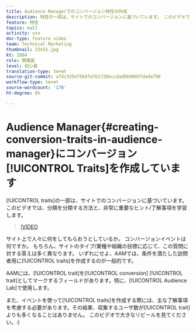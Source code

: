 ```yaml
---
title: Audience Managerでのコンバージョン特性の作成
description: 特性の一部は、サイトでのコンバージョンに基づいています。 このビデオでは、分類を分類する方法と、非常に重要なヒント/了解事項を学習します。
feature: 特性
topics: null
activity: use
doc-type: feature video
team: Technical Marketing
thumbnail: 23431.jpg
kt: 1804
role: 開業医
level: 初心者
translation-type: tm+mt
source-git-commit: a7dc335e75697a7b1720eccdadbb9605fdeda798
workflow-type: tm+mt
source-wordcount: '178'
ht-degree: 0%

---
```



# Audience Manager{#creating-conversion-traits-in-audience-manager}にコンバージョン[!UICONTROL Traits]を作成しています

[!UICONTROL traits]の一部は、サイトでのコンバージョンに基づいています。 このビデオでは、分類を分類する方法と、非常に重要なヒント/了解事項を学習します。

>[!VIDEO](https://video.tv.adobe.com/v/23431/?quality=12)

サイト上で人々に何をしてもらおうとしているか。 コンバージョンイベントは何ですか。 もちろん、サイトのタイプ/業種や組織の目標に応じて、この質問に対する答えは多く異なります。 いずれにせよ、AAMでは、条件を満たした訪問者用に[!UICONTROL traits]を作成するのが一般的です。

AAMには、[!UICONTROL trait]を[!UICONTROL conversion] [!UICONTROL trait]としてマークするフィールドがあります。特に、[!UICONTROL Audience Lab]で使用します。

また、イベントを使って[!UICONTROL traits]を作成する際には、主な了解事項を考慮する必要があります。その結果、収集するユーザ数が[!UICONTROL trait]よりも多くなることはありません。 このビデオで大きなリビールを見てください。:)
